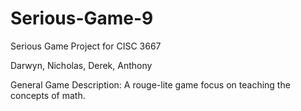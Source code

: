 # Serious-Game-9
Serious Game Project for CISC 3667  

Darwyn, Nicholas, Derek, Anthony
 
General Game Description: 
A rouge-lite game focus on teaching the concepts of math. 

